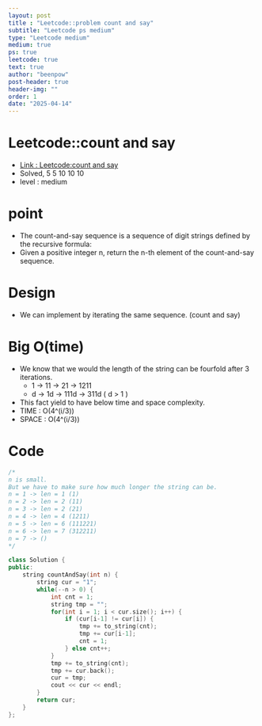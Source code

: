 ```yaml
---
layout: post
title : "Leetcode::problem count and say"
subtitle: "Leetcode ps medium"
type: "Leetcode medium"
medium: true
ps: true
leetcode: true
text: true
author: "beenpow"
post-header: true
header-img: ""
order: 1
date: "2025-04-14"
---
```


# Leetcode::count and say
- [Link : Leetcode:count and say](https://leetcode.com/problems/count-and-say/description/?envType=company&envId=google&favoriteSlug=google-thirty-days)
- Solved, 5 5 10 10 10
- level : medium

# point
- The count-and-say sequence is a sequence of digit strings defined by the recursive formula:
- Given a positive integer n, return the n-th element of the count-and-say sequence.

# Design
- We can implement by iterating the same sequence. (count and say)

# Big O(time)
- We know that we would the length of the string can be fourfold after 3 iterations.
  - 1 -> 11 -> 21 -> 1211
  - d -> 1d -> 111d -> 311d ( d > 1 )
- This fact yield to have below time and space complexity.
- TIME : O(4^(i/3))
- SPACE : O(4^(i/3))
# Code

```cpp
/*
n is small.
But we have to make sure how much longer the string can be.
n = 1 -> len = 1 (1)
n = 2 -> len = 2 (11)
n = 3 -> len = 2 (21)
n = 4 -> len = 4 (1211)
n = 5 -> len = 6 (111221)
n = 6 -> len = 7 (312211)
n = 7 -> ()
*/

class Solution {
public:
    string countAndSay(int n) {
        string cur = "1";
        while(--n > 0) {
            int cnt = 1;
            string tmp = "";
            for(int i = 1; i < cur.size(); i++) {
                if (cur[i-1] != cur[i]) {
                    tmp += to_string(cnt);
                    tmp += cur[i-1];
                    cnt = 1;
                } else cnt++;
            }
            tmp += to_string(cnt);
            tmp += cur.back();
            cur = tmp;
            cout << cur << endl;
        }
        return cur;
    }
};
```
